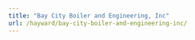 ```yaml
---
title: "Bay City Boiler and Engineering, Inc"
url: /hayward/bay-city-boiler-and-engineering-inc/
---
```

